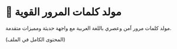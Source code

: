 # 🔐 مولد كلمات المرور القوية

مولد كلمات مرور آمن وعصري باللغة العربية مع واجهة حديثة ومميزات متقدمة.

(المحتوى الكامل في الملف)
